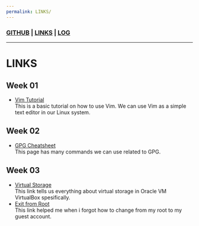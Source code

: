 ```yaml
---
permalink: LINKS/
---
```

### [GITHUB](https://github.com/ghaydarafa) | [LINKS](https://ghaydarafa.github.io/os222/LINKS) | [LOG](https://ghaydarafa.github.io/os222/TXT/mylog.txt)
---
# LINKS
## Week 01
* [Vim Tutorial](https://opensource.com/article/19/3/getting-started-vim)  
This is a basic tutorial on how to use Vim. We can use Vim as a simple text editor in our Linux system.
## Week 02
* [GPG Cheatsheet](http://irtfweb.ifa.hawaii.edu/~lockhart/gpg/)  
This page has many commands we can use related to GPG.
## Week 03
* [Virtual Storage](https://www.virtualbox.org/manual/ch05.html)  
This link tells us everything about virtual storage in Oracle VM VirtualBox spesifically.
* [Exit from Root](https://unix.stackexchange.com/questions/129089/how-to-return-from-root-log-in-to-my-user-log-in)  
This link helped me when i forgot how to change from my root to my guest account.
